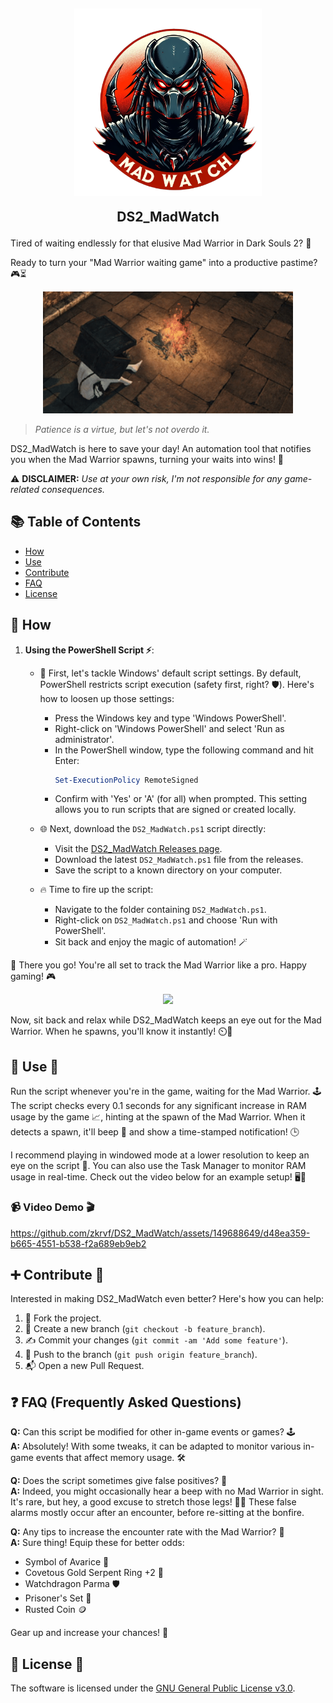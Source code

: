 <h2 align="center">
<img src="src/logo.png" style="vertical-align: bottom" width="300" >
  
DS2_MadWatch
</h2>

Tired of waiting endlessly for that elusive Mad Warrior in Dark Souls 2? 👀

Ready to turn your "Mad Warrior waiting game" into a productive pastime? 🎮⏳

<div align="center">
  <img src="src/bonfire.gif" width="400" />
</div>

> _Patience is a virtue, but let's not overdo it._

DS2_MadWatch is here to save your day! An automation tool that notifies you when the Mad Warrior spawns, turning your waits into wins! 🚀

⚠️ **DISCLAIMER:** _Use at your own risk, I'm not responsible for any game-related consequences._

## 📚 Table of Contents

- [How](#-How)
- [Use](#-use-🚀)
- [Contribute](#-contribute-)
- [FAQ](#-faq-frequently-asked-questions)
- [License](#-License-)

## 📖 How

1. **Using the PowerShell Script ⚡**:
   - 🚀 First, let's tackle Windows' default script settings. By default, PowerShell restricts script execution (safety first, right? 🛡️). Here's how to loosen up those settings:
     - Press the Windows key and type 'Windows PowerShell'.
     - Right-click on 'Windows PowerShell' and select 'Run as administrator'.
     - In the PowerShell window, type the following command and hit Enter:
       ```powershell
       Set-ExecutionPolicy RemoteSigned
       ```
     - Confirm with 'Yes' or 'A' (for all) when prompted. This setting allows you to run scripts that are signed or created locally.

   - 🌐 Next, download the `DS2_MadWatch.ps1` script directly:
     - Visit the [DS2_MadWatch Releases page](https://github.com/zkrvf/DS2_MadWatch/releases/).
     - Download the latest `DS2_MadWatch.ps1` file from the releases.
     - Save the script to a known directory on your computer.

   - 🔥 Time to fire up the script:
     - Navigate to the folder containing `DS2_MadWatch.ps1`.
     - Right-click on `DS2_MadWatch.ps1` and choose 'Run with PowerShell'.
     - Sit back and enjoy the magic of automation! 🪄

🎉 There you go! You're all set to track the Mad Warrior like a pro. Happy gaming! 🎮

<div align="center">
  <img src="src/script_running.png" />
</div>

Now, sit back and relax while DS2_MadWatch keeps an eye out for the Mad Warrior. When he spawns, you'll know it instantly! ⏲️👀

## 🔧 Use 🚀
Run the script whenever you're in the game, waiting for the Mad Warrior. 🕹️ The script checks every 0.1 seconds for any significant increase in RAM usage by the game 📈, hinting at the spawn of the Mad Warrior. When it detects a spawn, it'll beep 📢 and show a time-stamped notification! 🕒

I recommend playing in windowed mode at a lower resolution to keep an eye on the script 👀. You can also use the Task Manager to monitor RAM usage in real-time. Check out the video below for an example setup! 🖥️🎥

### 📹 Video Demo 🎬
https://github.com/zkrvf/DS2_MadWatch/assets/149688649/d48ea359-b665-4551-b538-f2a689eb9eb2
## ➕ Contribute 🤝

Interested in making DS2_MadWatch even better? Here's how you can help:

1. 🍴 Fork the project.
2. 🌱 Create a new branch (`git checkout -b feature_branch`).
3. ✍️ Commit your changes (`git commit -am 'Add some feature'`).
4. 🚀 Push to the branch (`git push origin feature_branch`).
5. 📬 Open a new Pull Request.

## ❓ FAQ (Frequently Asked Questions)
**Q:** Can this script be modified for other in-game events or games? 🕹️    
**A:** Absolutely! With some tweaks, it can be adapted to monitor various in-game events that affect memory usage. 🛠️ 

**Q:** Does the script sometimes give false positives? 🤔      
**A:** Indeed, you might occasionally hear a beep with no Mad Warrior in sight. It's rare, but hey, a good excuse to stretch those legs! 🏃‍♂️ These false alarms mostly occur after an encounter, before re-sitting at the bonfire.

**Q:** Any tips to increase the encounter rate with the Mad Warrior? 🎯      
**A:** Sure thing! Equip these for better odds:    
   - Symbol of Avarice 🗿
   - Covetous Gold Serpent Ring +2 💍
   - Watchdragon Parma 🛡️
   - Prisoner's Set 👕
   - Rusted Coin 🪙

Gear up and increase your chances! 🚀

## 📝 License 📜
The software is licensed under the [GNU General Public License v3.0](https://www.gnu.org/licenses/gpl-3.0.en.html).
